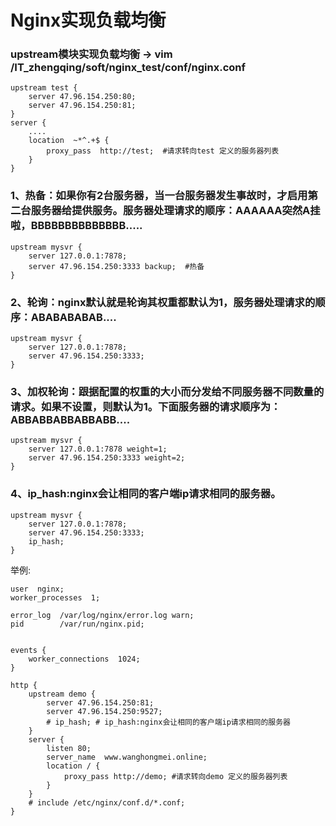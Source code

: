 # Nginx实现负载均衡

### upstream模块实现负载均衡 -> vim /IT_zhengqing/soft/nginx_test/conf/nginx.conf

```
upstream test { 
    server 47.96.154.250:80;
    server 47.96.154.250:81;
}
server {
    ....
    location  ~*^.+$ {         
        proxy_pass  http://test;  #请求转向test 定义的服务器列表         
    }
}
```

### 1、热备：如果你有2台服务器，当一台服务器发生事故时，才启用第二台服务器给提供服务。服务器处理请求的顺序：AAAAAA突然A挂啦，BBBBBBBBBBBBBB.....

```
upstream mysvr { 
    server 127.0.0.1:7878; 
    server 47.96.154.250:3333 backup;  #热备     
}
```

### 2、轮询：nginx默认就是轮询其权重都默认为1，服务器处理请求的顺序：ABABABABAB....

```
upstream mysvr { 
    server 127.0.0.1:7878;
    server 47.96.154.250:3333;       
}
```

### 3、加权轮询：跟据配置的权重的大小而分发给不同服务器不同数量的请求。如果不设置，则默认为1。下面服务器的请求顺序为：ABBABBABBABBABB....

```
upstream mysvr { 
    server 127.0.0.1:7878 weight=1;
    server 47.96.154.250:3333 weight=2;
}
```

### 4、ip_hash:nginx会让相同的客户端ip请求相同的服务器。

```
upstream mysvr { 
    server 127.0.0.1:7878; 
    server 47.96.154.250:3333;
    ip_hash;
}
```

举例:

```
user  nginx;
worker_processes  1;

error_log  /var/log/nginx/error.log warn;
pid        /var/run/nginx.pid;


events {
    worker_connections  1024;
}

http {
  	upstream demo { 
    	server 47.96.154.250:81;
    	server 47.96.154.250:9527;
    	# ip_hash; # ip_hash:nginx会让相同的客户端ip请求相同的服务器
	}
	server {
        listen 80;
    	server_name  www.wanghongmei.online;
        location / {
            proxy_pass http://demo; #请求转向demo 定义的服务器列表   
        }
    }
    # include /etc/nginx/conf.d/*.conf;
}
```